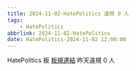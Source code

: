 ```yaml
---
title: 2024-11-02-HatePolitics 違規 0 人
tags:
    - HatePolitics
abbrlink: 2024-11-02-HatePolitics
date: HatePolitics-2024-11-02 12:00:00
---
```

HatePolitics 板 [板規連結](https://www.ptt.cc/bbs/HatePolitics/M.1617115262.A.D60.html)
昨天違規 0 人
